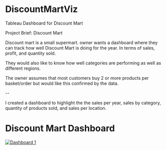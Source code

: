 # DiscountMartViz
Tableau Dashboard for Discount Mart

Project Brief: Discount Mart

Discount mart is a small supermart. owner wants a dashboard where they can track how well Discount Mart is doing for the year. In terms of sales, profit, and quantity sold. 

They would also like to know how well categories are performing as well as different regions. 

The owner assumes that most customers buy 2 or more products per basket/order but would like this confirmed by the data.

--

I created a dashboard to highlight the the sales per year, sales by category, quantity of products sold, and sales per location. 


# Discount Mart Dashboard
<div class='tableauPlaceholder' id='viz1698120797326' style='position: relative'><noscript><a href='#'><img alt='Dashboard 1 ' src='https:&#47;&#47;public.tableau.com&#47;static&#47;images&#47;Di&#47;DiscountMartSalesAnalytics_16980401858210&#47;Dashboard1&#47;1_rss.png' style='border: none' /></a></noscript><object class='tableauViz'  style='display:none;'><param name='host_url' value='https%3A%2F%2Fpublic.tableau.com%2F' /> <param name='embed_code_version' value='3' /> <param name='site_root' value='' /><param name='name' value='DiscountMartSalesAnalytics_16980401858210&#47;Dashboard1' /><param name='tabs' value='no' /><param name='toolbar' value='yes' /><param name='static_image' value='https:&#47;&#47;public.tableau.com&#47;static&#47;images&#47;Di&#47;DiscountMartSalesAnalytics_16980401858210&#47;Dashboard1&#47;1.png' /> <param name='animate_transition' value='yes' /><param name='display_static_image' value='yes' /><param name='display_spinner' value='yes' /><param name='display_overlay' value='yes' /><param name='display_count' value='yes' /><param name='language' value='en-US' /></object></div>               
